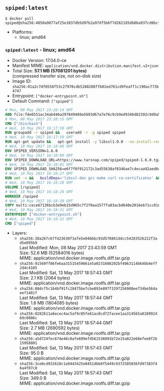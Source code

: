 ## `spiped:latest`

```console
$ docker pull spiped@sha256:4850a9877af25e1037db5d97b2a97df5b6f7d262185db8ba937cd6bcf79e9400
```

-	Platforms:
	-	linux; amd64

### `spiped:latest` - linux; amd64

-	Docker Version: 17.04.0-ce
-	Manifest MIME: `application/vnd.docker.distribution.manifest.v2+json`
-	Total Size: **57.1 MB (57081201 bytes)**  
	(compressed transfer size, not on-disk size)
-	Image ID: `sha256:01a2c7df0558f53c27970cdb5288208ffb02ed761cd9feaff1c190ac773b4747`
-	Entrypoint: `["docker-entrypoint.sh"]`
-	Default Command: `["spiped"]`

```dockerfile
# Mon, 08 May 2017 23:28:14 GMT
ADD file:f4e6551ac34ab446a297849489a5693d67a7e76c9cb9ed9346d82392c9d9a5fe in / 
# Mon, 08 May 2017 23:28:15 GMT
CMD ["/bin/bash"]
# Wed, 10 May 2017 16:17:50 GMT
RUN groupadd -r spiped &&	useradd -r -g spiped spiped
# Wed, 10 May 2017 16:17:59 GMT
RUN apt-get update &&	apt-get install -y libssl1.0.0 --no-install-recommends &&	rm -rf /var/lib/apt/lists/*
# Wed, 10 May 2017 16:18:00 GMT
ENV SPIPED_VERSION=1.6.0
# Wed, 10 May 2017 16:18:00 GMT
ENV SPIPED_DOWNLOAD_URL=https://www.tarsnap.com/spiped/spiped-1.6.0.tgz
# Wed, 10 May 2017 16:18:01 GMT
ENV SPIPED_DOWNLOAD_SHA256=e6f7f8f912172c3ad55638af8346ae7c4ecaa92aed6d3fb60f2bda4359cba1e4
# Wed, 10 May 2017 16:18:27 GMT
RUN set -x &&	buildDeps='libssl-dev gcc make curl ca-certificates' &&	apt-get update && apt-get install -y $buildDeps --no-install-recommends &&	rm -rf /var/lib/apt/lists/* &&	curl -fsSL "$SPIPED_DOWNLOAD_URL" -o spiped.tar.gz &&	echo "$SPIPED_DOWNLOAD_SHA256 spiped.tar.gz" |sha256sum -c - &&	mkdir -p /usr/local/src/spiped &&	tar xzf "spiped.tar.gz" -C /usr/local/src/spiped --strip-components=1 &&	rm "spiped.tar.gz" &&	make -C /usr/local/src/spiped &&	make -C /usr/local/src/spiped install &&	rm -rf /usr/local/src/spiped &&	apt-get purge -y --auto-remove $buildDeps
# Wed, 10 May 2017 16:18:28 GMT
VOLUME [/spiped]
# Wed, 10 May 2017 16:18:29 GMT
WORKDIR /spiped
# Wed, 10 May 2017 16:18:30 GMT
COPY multi:cece67136bcb3e9eb15d965c7f2f0aa1577fa83acbd640e2016eb71cc01e0cfa in /usr/local/bin/ 
# Wed, 10 May 2017 16:18:31 GMT
ENTRYPOINT ["docker-entrypoint.sh"]
# Wed, 10 May 2017 16:18:32 GMT
CMD ["spiped"]
```

-	Layers:
	-	`sha256:10a267c67f423630f3afe5e04bbbc93d578861ddcc54283526222f3ad5e895b9`  
		Last Modified: Mon, 08 May 2017 23:43:59 GMT  
		Size: 52.6 MB (52584016 bytes)  
		MIME: application/vnd.docker.image.rootfs.diff.tar.gzip
	-	`sha256:91569ff86fe6aa31515459661e5a0231608202bf4063114b64bb4eff2d4c4105`  
		Last Modified: Sat, 13 May 2017 18:57:43 GMT  
		Size: 2.1 KB (2064 bytes)  
		MIME: application/vnd.docker.image.rootfs.diff.tar.gzip
	-	`sha256:88dcf5c164bf91fc28475be7cbe893e097f3297256908ee734be564aeef1481f`  
		Last Modified: Sat, 13 May 2017 18:57:44 GMT  
		Size: 1.8 MB (1804085 bytes)  
		MIME: application/vnd.docker.image.rootfs.diff.tar.gzip
	-	`sha256:8282611a6ecec4ac5af9c05fe61ac8cd72facee1aa314565a818992d69c0086c`  
		Last Modified: Sat, 13 May 2017 18:57:44 GMT  
		Size: 2.7 MB (2690592 bytes)  
		MIME: application/vnd.docker.image.rootfs.diff.tar.gzip
	-	`sha256:a5d724fec674e46c0afe699efd561536091b72e15a022e68efee8f2b15958801`  
		Last Modified: Sat, 13 May 2017 18:57:43 GMT  
		Size: 95.0 B  
		MIME: application/vnd.docker.image.rootfs.diff.tar.gzip
	-	`sha256:3ce0cd932610c1a9443425e0451dbb8f5449c9372505036fd97383f46a4f07c8`  
		Last Modified: Sat, 13 May 2017 18:57:43 GMT  
		Size: 349.0 B  
		MIME: application/vnd.docker.image.rootfs.diff.tar.gzip
